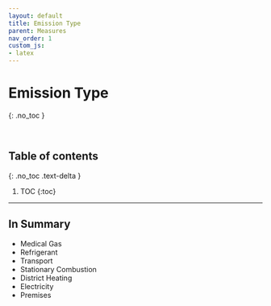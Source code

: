 ```yaml
---
layout: default
title: Emission Type
parent: Measures
nav_order: 1
custom_js:
- latex
---
```


# Emission Type
{: .no_toc }

<br>

## Table of contents
{: .no_toc .text-delta }

1. TOC
   {:toc}

---


## In Summary

* Medical Gas
* Refrigerant
* Transport
* Stationary Combustion
* District Heating
* Electricity
* Premises
